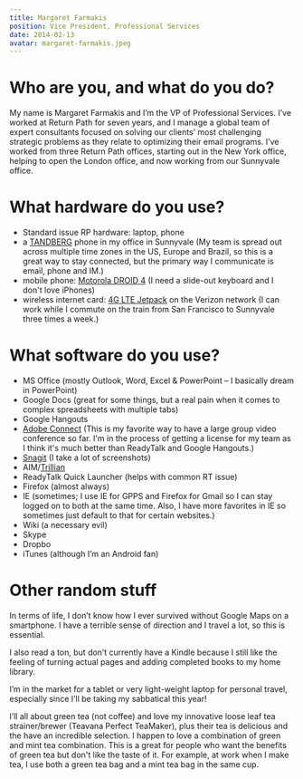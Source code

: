 ```yaml
---
title: Margaret Farmakis
position: Vice President, Professional Services
date: 2014-02-13
avatar: margaret-farmakis.jpeg
---
```


# Who are you, and what do you do?

My name is Margaret Farmakis and I’m the VP of Professional Services. I’ve worked at Return Path for seven years, and I manage a global team of expert consultants focused on solving our clients’ most challenging strategic problems as they relate to optimizing their email programs. I’ve worked from three Return Path offices, starting out in the New York office, helping to open the London office, and now working from our Sunnyvale office.

# What hardware do you use?

* Standard issue RP hardware: laptop, phone
* a [TANDBERG](http://www.cisco.com/c/en/us/solutions/telepresence/ttg.html) phone in my office in Sunnyvale (My team is spread out across multiple time zones in the US, Europe and Brazil, so this is a great way to stay connected, but the primary way I communicate is email, phone and IM.)
* mobile phone: [Motorola DROID 4](http://www.motorola.com/us/DROID-4-by-Motorola/88569.html) (I need a slide-out keyboard and I don't love iPhones)
* wireless internet card: [4G LTE Jetpack](http://www.verizonwireless.com/b2c/device/mobile-hotspot) on the Verizon network (I can work while I commute on the train from San Francisco to Sunnyvale three times a week.)

# What software do you use?

* MS Office (mostly Outlook, Word, Excel & PowerPoint – I basically dream in PowerPoint)
* Google Docs (great for some things, but a real pain when it comes to complex spreadsheets with multiple tabs)
* Google Hangouts
* [Adobe Connect](http://www.adobe.com/products/adobeconnect.html) (This is my favorite way to have a large group video conference so far. I'm in the process of getting a license for my team as I think it's much better than ReadyTalk and Google Hangouts.)
* [Snagit](http://www.techsmith.com/snagit.html) (I take a lot of screenshots)
* AIM/[Trillian](https://www.trillian.im/)
* ReadyTalk Quick Launcher (helps with common RT issue)
* Firefox (almost always)
* IE (sometimes; I use IE for GPPS and Firefox for Gmail so I can stay logged on to both at the same time. Also, I have more favorites in IE so sometimes just default to that for certain websites.)
* Wiki (a necessary evil)
* Skype
* Dropbo
* iTunes (although I’m an Android fan)

# Other random stuff

In terms of life, I don’t know how I ever survived without Google Maps on a smartphone. I have a terrible sense of direction and I travel a lot, so this is essential.

I also read a ton, but don’t currently have a Kindle because I still like the feeling of turning actual pages and adding completed books to my home library.

I’m in the market for a tablet or very light-weight laptop for personal travel, especially since I’ll be taking my sabbatical this year!

I’ll all about green tea (not coffee) and love my innovative loose leaf tea strainer/brewer (Teavana Perfect TeaMaker), plus their tea is delicious and the have an incredible selection. I happen to love a combination of  green and mint tea combination. This is a great for people who want the benefits of green tea but don't like the taste of it. For example, at work when I make tea, I use both a green tea bag and a mint tea bag in the same cup.